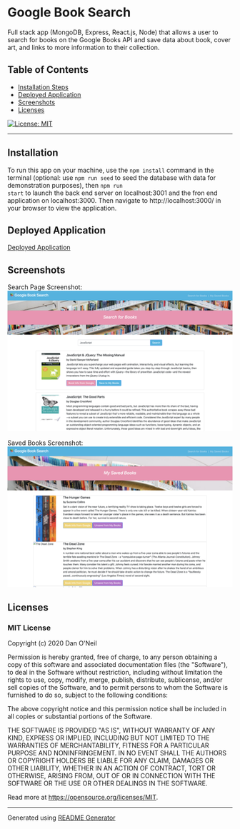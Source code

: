# Google Book Search
Full stack app (MongoDB, Express, React.js, Node) that allows a user to search for books on the Google Books API and save data about book, cover art, and links to more information to their collection. 


## Table of Contents
- [Installation Steps](#installation)
- [Deployed Application](#deployed-application)
- [Screenshots](#screenshots)
- [Licenses](#licenses)

[![License: MIT](https://img.shields.io/badge/License-MIT-yellow.svg)](https://opensource.org/licenses/MIT)

---
## Installation 
To run this app on your machine, use the <code>npm install</code> command in the terminal (optional: use <code>npm run seed</code> to seed the database with data for demonstration purposes), then <code>npm run start</code> to launch the back end server on localhost:3001 and the fron end application on localhost:3000. Then navigate to http://localhost:3000/ in your browser to view the application.

## Deployed Application
[Deployed Application](https://dandandanoneil-google-book-app.herokuapp.com/)

## Screenshots
Search Page Screenshot:
![Search Page Screenshot](./assets/images/search-screenshot.png)

Saved Books Screenshot:
![Saved Books Screenshot](./assets/images/saved-books-screenshot.png)

## Licenses
### MIT License

Copyright (c) 2020 Dan O'Neil

Permission is hereby granted, free of charge, to any person obtaining a copy of this software and associated documentation files (the "Software"), to deal in the Software without restriction, including without limitation the rights to use, copy, modify, merge, publish, distribute, sublicense, and/or sell copies of the Software, and to permit persons to whom the Software is furnished to do so, subject to the following conditions:

The above copyright notice and this permission notice shall be included in all copies or substantial portions of the Software.

THE SOFTWARE IS PROVIDED "AS IS", WITHOUT WARRANTY OF ANY KIND, EXPRESS OR IMPLIED, INCLUDING BUT NOT LIMITED TO THE WARRANTIES OF MERCHANTABILITY, FITNESS FOR A PARTICULAR PURPOSE AND NONINFRINGEMENT. IN NO EVENT SHALL THE AUTHORS OR COPYRIGHT HOLDERS BE LIABLE FOR ANY CLAIM, DAMAGES OR OTHER LIABILITY, WHETHER IN AN ACTION OF CONTRACT, TORT OR OTHERWISE, ARISING FROM, OUT OF OR IN CONNECTION WITH THE SOFTWARE OR THE USE OR OTHER DEALINGS IN THE SOFTWARE.

Read more at <https://opensource.org/licenses/MIT>.

---
Generated using [README Generator](https://github.com/dandandanoneil/readme-generator)